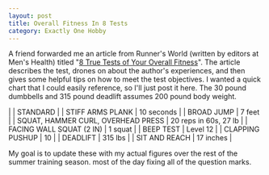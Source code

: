 ```yaml
---
layout: post
title: Overall Fitness In 8 Tests
category: Exactly One Hobby
---
```


A friend forwarded me an article from Runner's World (written by editors at Men's Health) titled "[8 True Tests of Your Overall Fitness](http://www.runnersworld.com/workouts/8-true-tests-of-your-overall-fitness)".
The article describes the test, drones on about the author's experiences, and then gives some helpful tips on how to meet the test objectives. I wanted a quick chart that I could easily reference, so I'll just post it here. The 30 pound dumbbells and 315 pound deadlift assumes 200 pound body weight.

| | STANDARD |
| STIFF ARMS PLANK | 10 seconds |
| BROAD JUMP | 7 feet |
| SQUAT, HAMMER CURL, OVERHEAD PRESS | 20 reps in 60s, 27 lb |
| FACING WALL SQUAT (2 IN) | 1 squat |
| BEEP TEST | Level 12 |
| CLAPPING PUSHUP | 10 |
| DEADLIFT | 315 lbs |
| SIT AND REACH | 17 inches |

My goal is to update these with my actual figures over the rest of the summer training season. most of the day fixing all of the question marks.